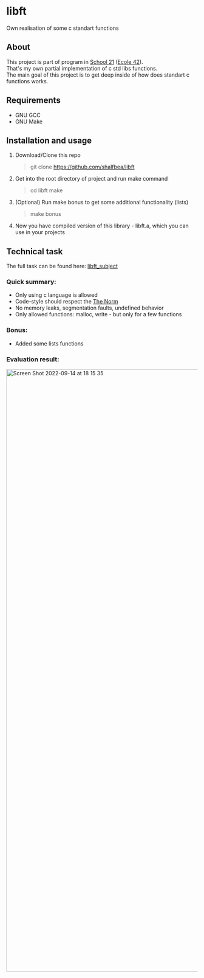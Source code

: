 # libft

Own realisation of some c standart functions

## About

This project is part of program in [School 21](https://21-school.ru/) ([Ecole 42](42.fr)).  
That's my own partial implementation of c std libs functions.  
The main goal of this project is to get deep inside of how
does standart c functions works.

## Requirements

- GNU GCC
- GNU Make

## Installation and usage

1. Download/Clone this repo

   > git clone https://github.com/shalfbea/libft

2. Get into the root directory of project and run make command

   > cd libft
   > make
3. (Optional) Run make bonus to get some additional functionality (lists)

   > make bonus

4. Now you have compiled version of this library - libft.a, which you can use in your projects

## Technical task

The full task can be found here: [libft_subject](https://github.com/shalfbea/libft/blob/main/libft_subject.pdf)

### Quick summary:

- Only using c language is allowed
- Code-style should respect the [The Norm](https://github.com/MagicHatJo/-42-Norm/blob/master/norme.en.pdf)
- No memory leaks, segmentation faults, undefined behavior
- Only allowed functions: malloc, write - but only for a few functions

### Bonus:

- Added some lists functions

### Evaluation result:
<img width="1585" alt="Screen Shot 2022-09-14 at 18 15 35" src="https://user-images.githubusercontent.com/92727363/190194638-bf88a7e7-2ff8-4f4d-8554-cb0042fff2d1.png">
